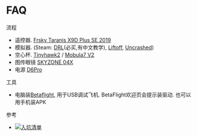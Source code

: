 # FAQ
流程
* 遥控器. [Frsky Taranis X9D Plus SE 2019](./Frsky_X9d_Plus_Se.md)
* 模拟器. (Steam: [DRL](https://store.steampowered.com/app/641780/The_Drone_Racing_League_Simulator)(必买,有中文教学), [Liftoff](https://store.steampowered.com/bundle/24029/Liftoff_Ultimate_Collection), [Uncrashed](https://store.steampowered.com/app/1682970/Uncrashed__FPV_Drone_Simulator/))
* 空心杯. [Tinyhawk2](./Tinyhawk2.md) / [Mobula7 V2](./Mobula7%20V2.md)
* 图传眼镜 [SKYZONE 04X](./SKYZONE_04X.md)
* 电源 [D6Pro](./assets/D6%20Pro%20%E8%AF%A6%E7%BB%86%E8%AF%B4%E6%98%8E%E4%B9%A6-%E4%B8%AD%E6%96%87.pdf)

工具
  * 电脑装[Betaflight](./Betaflight/README.md), 用于USB调试飞机.
      BetaFlight欢迎页会提示装驱动.
    也可以用手机装APK

参考
  * [![入坑清单](./assets/faq.jpg)](http://fpvbang.com/thread-1695-1-1.html)